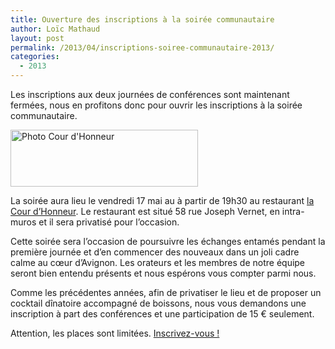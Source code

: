 ```yaml
---
title: Ouverture des inscriptions à la soirée communautaire
author: Loïc Mathaud
layout: post
permalink: /2013/04/inscriptions-soiree-communautaire-2013/
categories:
  - 2013
---
```


Les inscriptions aux deux journées de conférences sont maintenant fermées, nous en profitons donc pour ouvrir les inscriptions à la soirée communautaire.

[<img class="alignnone size-medium wp-image-1081" alt="Photo Cour d'Honneur" src="http://sudweb.fr/blog/wp-content/uploads/2013/04/courdhonneur-300x91.jpg" width="300" height="91" />][2]

La soirée aura lieu le vendredi 17 mai au à partir de 19h30 au restaurant [la Cour d&rsquo;Honneur][3]. Le restaurant est situé 58 rue Joseph Vernet, en intra-muros et il sera privatisé pour l&rsquo;occasion.

Cette soirée sera l&rsquo;occasion de poursuivre les échanges entamés pendant la première journée et d&rsquo;en commencer des nouveaux dans un joli cadre calme au cœur d&rsquo;Avignon. Les orateurs et les membres de notre équipe seront bien entendu présents et nous espérons vous compter parmi nous.

Comme les précédentes années, afin de privatiser le lieu et de proposer un cocktail dînatoire accompagné de boissons, nous vous demandons une inscription à part des conférences et une participation de 15 € seulement.

Attention, les places sont limitées. [Inscrivez-vous !][1]

 [1]: http://sudweb.fr/2013/inscription.html "Inscription à la soirée communautaire Sud Web 2013"
 [2]: http://sudweb.fr/blog/wp-content/uploads/2013/04/courdhonneur.jpg
 [3]: http://www.cour-honneur.com "Restaurant la Cour d'Honneur"

